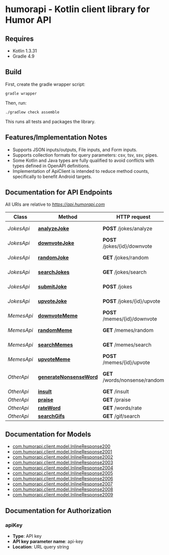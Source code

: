 # humorapi - Kotlin client library for Humor API

## Requires

* Kotlin 1.3.31
* Gradle 4.9

## Build

First, create the gradle wrapper script:

```
gradle wrapper
```

Then, run:

```
./gradlew check assemble
```

This runs all tests and packages the library.

## Features/Implementation Notes

* Supports JSON inputs/outputs, File inputs, and Form inputs.
* Supports collection formats for query parameters: csv, tsv, ssv, pipes.
* Some Kotlin and Java types are fully qualified to avoid conflicts with types defined in OpenAPI definitions.
* Implementation of ApiClient is intended to reduce method counts, specifically to benefit Android targets.

<a name="documentation-for-api-endpoints"></a>
## Documentation for API Endpoints

All URIs are relative to *https://api.humorapi.com*

Class | Method | HTTP request | Description
------------ | ------------- | ------------- | -------------
*JokesApi* | [**analyzeJoke**](docs/JokesApi.md#analyzejoke) | **POST** /jokes/analyze | Analyze Joke
*JokesApi* | [**downvoteJoke**](docs/JokesApi.md#downvotejoke) | **POST** /jokes/{id}/downvote | Downvote a Joke
*JokesApi* | [**randomJoke**](docs/JokesApi.md#randomjoke) | **GET** /jokes/random | Random Joke
*JokesApi* | [**searchJokes**](docs/JokesApi.md#searchjokes) | **GET** /jokes/search | Search Jokes
*JokesApi* | [**submitJoke**](docs/JokesApi.md#submitjoke) | **POST** /jokes | Submit Joke
*JokesApi* | [**upvoteJoke**](docs/JokesApi.md#upvotejoke) | **POST** /jokes/{id}/upvote | Upvote a Joke
*MemesApi* | [**downvoteMeme**](docs/MemesApi.md#downvotememe) | **POST** /memes/{id}/downvote | Downvote a Meme
*MemesApi* | [**randomMeme**](docs/MemesApi.md#randommeme) | **GET** /memes/random | Random Meme
*MemesApi* | [**searchMemes**](docs/MemesApi.md#searchmemes) | **GET** /memes/search | Search Memes
*MemesApi* | [**upvoteMeme**](docs/MemesApi.md#upvotememe) | **POST** /memes/{id}/upvote | Upvote a Meme
*OtherApi* | [**generateNonsenseWord**](docs/OtherApi.md#generatenonsenseword) | **GET** /words/nonsense/random | Generate Nonsense Word
*OtherApi* | [**insult**](docs/OtherApi.md#insult) | **GET** /insult | Insult
*OtherApi* | [**praise**](docs/OtherApi.md#praise) | **GET** /praise | Praise
*OtherApi* | [**rateWord**](docs/OtherApi.md#rateword) | **GET** /words/rate | Rate Word
*OtherApi* | [**searchGifs**](docs/OtherApi.md#searchgifs) | **GET** /gif/search | Search Gifs


<a name="documentation-for-models"></a>
## Documentation for Models

 - [com.humorapi.client.model.InlineResponse200](docs/InlineResponse200.md)
 - [com.humorapi.client.model.InlineResponse2001](docs/InlineResponse2001.md)
 - [com.humorapi.client.model.InlineResponse2002](docs/InlineResponse2002.md)
 - [com.humorapi.client.model.InlineResponse2003](docs/InlineResponse2003.md)
 - [com.humorapi.client.model.InlineResponse2004](docs/InlineResponse2004.md)
 - [com.humorapi.client.model.InlineResponse2005](docs/InlineResponse2005.md)
 - [com.humorapi.client.model.InlineResponse2006](docs/InlineResponse2006.md)
 - [com.humorapi.client.model.InlineResponse2007](docs/InlineResponse2007.md)
 - [com.humorapi.client.model.InlineResponse2008](docs/InlineResponse2008.md)
 - [com.humorapi.client.model.InlineResponse2009](docs/InlineResponse2009.md)


<a name="documentation-for-authorization"></a>
## Documentation for Authorization

<a name="apiKey"></a>
### apiKey

- **Type**: API key
- **API key parameter name**: api-key
- **Location**: URL query string

